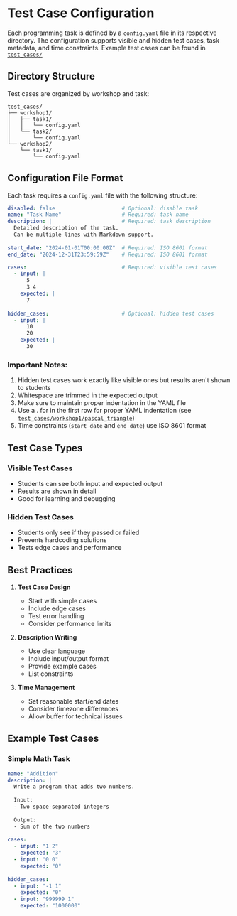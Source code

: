 # Test Case Configuration

Each programming task is defined by a `config.yaml` file in its respective directory. The configuration supports visible
and hidden test cases, task metadata, and time constraints. Example test cases can be found in [
`test_cases/`](../test_cases/)

## Directory Structure

Test cases are organized by workshop and task:

```
test_cases/
├── workshop1/
│   ├── task1/
│   │   └── config.yaml
│   └── task2/
│       └── config.yaml
└── workshop2/
    └── task1/
        └── config.yaml
```

## Configuration File Format

Each task requires a `config.yaml` file with the following structure:

```yaml
disabled: false                     # Optional: disable task
name: "Task Name"                   # Required: task name
description: |                      # Required: task description
  Detailed description of the task.
  Can be multiple lines with Markdown support.
  
start_date: "2024-01-01T00:00:00Z"  # Required: ISO 8601 format
end_date: "2024-12-31T23:59:59Z"    # Required: ISO 8601 format

cases:                              # Required: visible test cases
  - input: |
      5
      3 4
    expected: |
      7
      
hidden_cases:                       # Optional: hidden test cases
  - input: |
      10
      20
    expected: |
      30
```

### Important Notes:

1. Hidden test cases work exactly like visible ones but results aren't shown to students
2. Whitespace are trimmed in the expected output
3. Make sure to maintain proper indentation in the YAML file
4. Use a . for in the first row for proper YAML indentation (see [
   `test_cases/workshop1/pascal_triangle`](../test_cases/workshop1/pascal_triangle/config.yaml))
5. Time constraints (`start_date` and `end_date`) use ISO 8601 format


## Test Case Types

### Visible Test Cases
- Students can see both input and expected output
- Results are shown in detail
- Good for learning and debugging

### Hidden Test Cases
- Students only see if they passed or failed
- Prevents hardcoding solutions
- Tests edge cases and performance

## Best Practices

1. **Test Case Design**
    - Start with simple cases
    - Include edge cases
    - Test error handling
    - Consider performance limits

2. **Description Writing**
    - Use clear language
    - Include input/output format
    - Provide example cases
    - List constraints

3. **Time Management**
    - Set reasonable start/end dates
    - Consider timezone differences
    - Allow buffer for technical issues

## Example Test Cases

### Simple Math Task
```yaml
name: "Addition"
description: |
  Write a program that adds two numbers.
  
  Input:
  - Two space-separated integers
  
  Output:
  - Sum of the two numbers
  
cases:
  - input: "1 2"
    expected: "3"
  - input: "0 0"
    expected: "0"
    
hidden_cases:
  - input: "-1 1"
    expected: "0"
  - input: "999999 1"
    expected: "1000000"
```

